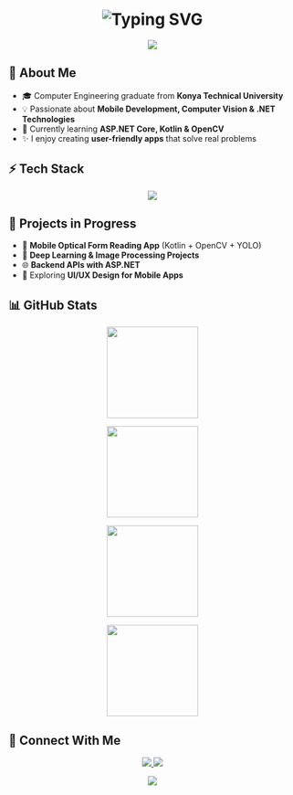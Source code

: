 <h1 align="center">
  <img src="https://readme-typing-svg.herokuapp.com?font=Raleway&size=32&duration=3000&pause=700&color=FF6EC7,FF9FF3&center=true&vCenter=true&width=600&lines=Hello+World+!+👋;✨I'm+Begüm+Yaren+ÖZTÜRK✨;Computer+Engineer+%F0%9F%92%BB;🌸Welcome+to+my+GitHub+!🌸" alt="Typing SVG" />
</h1>

<p align="center">
  <img src="https://capsule-render.vercel.app/api?type=waving&color=0:ff9ff3,100:8e44ad&height=140&section=header&text=✨+Building+Apps+That+Make+Life+Easier+|+Always+Learning&fontSize=26&fontColor=fff&animation=fadeIn" />
</p>

## 🌸 About Me
- 🎓 Computer Engineering graduate from **Konya Technical University**  
- 💡 Passionate about **Mobile Development, Computer Vision & .NET Technologies**  
- 🌱 Currently learning **ASP.NET Core, Kotlin & OpenCV**  
- ✨ I enjoy creating **user-friendly apps** that solve real problems  

## ⚡ Tech Stack
<p align="center">
  <img src="https://skillicons.dev/icons?i=python,kotlin,dotnet,opencv,sql,git,vscode,androidstudio&theme=light&perline=4" />
</p>

## 💼 Projects in Progress
- 📱 **Mobile Optical Form Reading App** (Kotlin + OpenCV + YOLO)  
- 🧠 **Deep Learning & Image Processing Projects**  
- 🌐 **Backend APIs with ASP.NET**  
- 🎨 Exploring **UI/UX Design for Mobile Apps**  

## 📊 GitHub Stats

<p align="center">
  
  <!-- Genel İstatistikler -->
  <img height="160" src="https://github-readme-stats.vercel.app/api?username=yaren0600&show_icons=true&theme=dracula&hide_border=false&hide_title=false&count_private=true" />
  


<p align="center">
  
  <!-- Top Languages -->
  <img height="160" src="https://github-readme-stats.vercel.app/api/top-langs/?username=yaren0600&layout=compact&theme=dracula&hide_border=false&langs_count=6" />
</p>

<p align="center">
  
  <!-- Streak Stats -->
  <img src="https://github-readme-streak-stats.herokuapp.com/?user=yaren0600&theme=dracula&hide_border=false" height="160" />

</p>

<p align="center">


  <!-- Contribution Graph (Dark Theme) -->
  <img src="https://ghchart.rshah.org/yaren0600?bg=1E1E2F&color=FF6EC7&line=FFFFFF&point=FF9FF3" height="160" />
  </p>




## 💌 Connect With Me
<p align="center">
  <a href="https://www.linkedin.com/in/begüm-yaren-öztürk00">
    <img src="https://img.shields.io/badge/LinkedIn-0077B5?style=for-the-badge&logo=linkedin&logoColor=white" />
  </a>
  <a href="mailto:begumozturk0600@gmail.com">
    <img src="https://img.shields.io/badge/Email-D14836?style=for-the-badge&logo=gmail&logoColor=white" />
  </a>
</p>

<p align="center">
  <img src="https://capsule-render.vercel.app/api?type=waving&color=0:ff66cc,100:9b59b6&height=160&section=footer&animation=fadeIn" />
</p>
